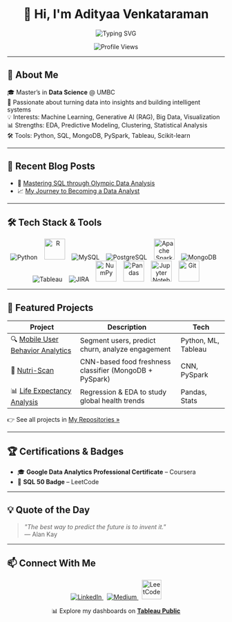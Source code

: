 <h1 align="center">👋 Hi, I'm Adityaa Venkataraman</h1>

<p align="center">
  <img src="https://readme-typing-svg.demolab.com?font=Fira+Code&pause=1000&center=true&vCenter=true&width=600&lines=Data+Analyst;Data+Scientist;AI+Enthusiast;Turning+Data+into+Decisions" alt="Typing SVG" />
</p>

<p align="center">
  <img src="https://komarev.com/ghpvc/?username=adityaavenkataraman192&label=Profile%20views&color=brightgreen&style=flat" alt="Profile Views" />
</p>

---

## 🚀 About Me

🎓 Master’s in **Data Science** @ UMBC  
🧠 Passionate about turning data into insights and building intelligent systems  
💡 Interests: Machine Learning, Generative AI (RAG), Big Data, Visualization  
📊 Strengths: EDA, Predictive Modeling, Clustering, Statistical Analysis  
🛠️ Tools: Python, SQL, MongoDB, PySpark, Tableau, Scikit-learn

---

## 🧠 Recent Blog Posts

- 🏅 [Mastering SQL through Olympic Data Analysis](https://medium.com/@adityaavenkat1907/mastering-sql-through-olympic-data-analysis-my-learning-journey-as-a-data-analyst-37c646179a0c)  
- 📈 [My Journey to Becoming a Data Analyst](https://medium.com/@adityaavenkat1907/my-journey-to-becoming-a-data-analyst-52f2ac2abfcb)

---

## 🛠️ Tech Stack & Tools

<p align="center">
  <img src="https://img.icons8.com/color/48/python--v1.png" alt="Python" title="Python" />&nbsp;&nbsp;&nbsp;
  <img src="https://cdn.jsdelivr.net/gh/devicons/devicon/icons/r/r-original.svg" width="48" title="R" />&nbsp;&nbsp;&nbsp;
  <img src="https://img.icons8.com/fluency/48/mysql-logo.png" alt="MySQL" title="MySQL" />&nbsp;&nbsp;&nbsp;
  <img src="https://img.icons8.com/color/48/postgreesql.png" alt="PostgreSQL" title="PostgreSQL" />&nbsp;&nbsp;&nbsp;
  <img src="https://cdn.jsdelivr.net/gh/devicons/devicon/icons/apache/apache-original.svg" width="48" title="Apache Spark" />&nbsp;&nbsp;&nbsp;
  <img src="https://img.icons8.com/color/48/mongodb.png" alt="MongoDB" title="MongoDB" />&nbsp;&nbsp;&nbsp;
  <img src="https://img.icons8.com/color/48/tableau-software.png" alt="Tableau" title="Tableau" />&nbsp;&nbsp;&nbsp;
  <img src="https://img.icons8.com/external-tal-revivo-shadow-tal-revivo/48/external-jira-is-the-most-popular-agile-project-management-tool-logo-shadow-tal-revivo.png" title="JIRA" alt="JIRA"/>&nbsp;&nbsp;&nbsp;
  <img src="https://upload.wikimedia.org/wikipedia/commons/3/31/NumPy_logo_2020.svg" width="48" title="NumPy" />&nbsp;&nbsp;&nbsp;
  <img src="https://upload.wikimedia.org/wikipedia/commons/e/ed/Pandas_logo.svg" width="48" title="Pandas" />&nbsp;&nbsp;&nbsp;
  <img src="https://upload.wikimedia.org/wikipedia/commons/3/38/Jupyter_logo.svg" width="48" title="Jupyter Notebook" />&nbsp;&nbsp;&nbsp;
  <img src="https://cdn.jsdelivr.net/gh/devicons/devicon/icons/git/git-original.svg" width="48" title="Git" />
</p>

---
## 💼 Featured Projects

| Project | Description | Tech |
|--------|-------------|------|
| 🔍 [Mobile User Behavior Analytics](#) | Segment users, predict churn, analyze engagement | Python, ML, Tableau |
| 🥦 [Nutri-Scan](#) | CNN-based food freshness classifier (MongoDB + PySpark) | CNN, PySpark |
| 📊 [Life Expectancy Analysis](#) | Regression & EDA to study global health trends | Pandas, Stats |

👉 See all projects in [My Repositories »](https://github.com/adityaavenkataraman192?tab=repositories)

---

## 🏆 Certifications & Badges

- 🎓 **Google Data Analytics Professional Certificate** – Coursera  
- 🏅 **SQL 50 Badge** – LeetCode  

---

## 💡 Quote of the Day

> *"The best way to predict the future is to invent it."*  
> — Alan Kay

---

## 📫 Connect With Me

<p align="center">
  <a href="https://www.linkedin.com/in/adityaa-venkataraman-96a6871a8/" target="_blank">
    <img src="https://img.icons8.com/color/48/linkedin.png" alt="LinkedIn"/>
  </a>
  &nbsp;
  <a href="https://medium.com/@adityaavenkat1907" target="_blank">
    <img src="https://img.icons8.com/ios-filled/50/000000/medium-logo.png" alt="Medium"/>
  </a>
  &nbsp;
  <a href="https://leetcode.com/adityaavenkat1907/" target="_blank">
    <img src="https://upload.wikimedia.org/wikipedia/commons/1/19/LeetCode_logo_black.png" width="45" alt="LeetCode"/>
  </a>
</p>

<p align="center">
  📊 Explore my dashboards on  
  <a href="https://public.tableau.com/app/profile/adityaa.venkataraman/vizzes" target="_blank"><b>Tableau Public</b></a>
</p>

